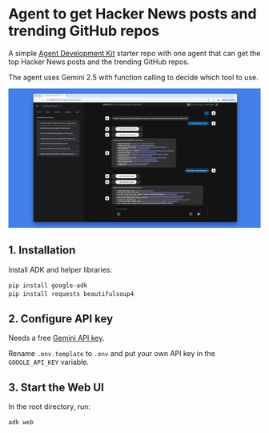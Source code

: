 # Agent to get Hacker News posts and trending GitHub repos

A simple [Agent Development Kit](https://github.com/google/adk-python) starter repo with one agent that can get the top Hacker News posts and the trending GitHub repos.

The agent uses Gemini 2.5 with function calling to decide which tool to use.

![screenshot](screenshot.png)

## 1. Installation

Install ADK and helper libraries:

```bash
pip install google-adk
pip install requests beautifulsoup4
```

## 2. Configure API key

Needs a free [Gemini API key](https://aistudio.google.com/apikey).

Rename `.env.template` to `.env` and put your own API key in the `GOOGLE_API_KEY` variable.

## 3. Start the Web UI

In the root directory, run:

```bash
adk web
```
